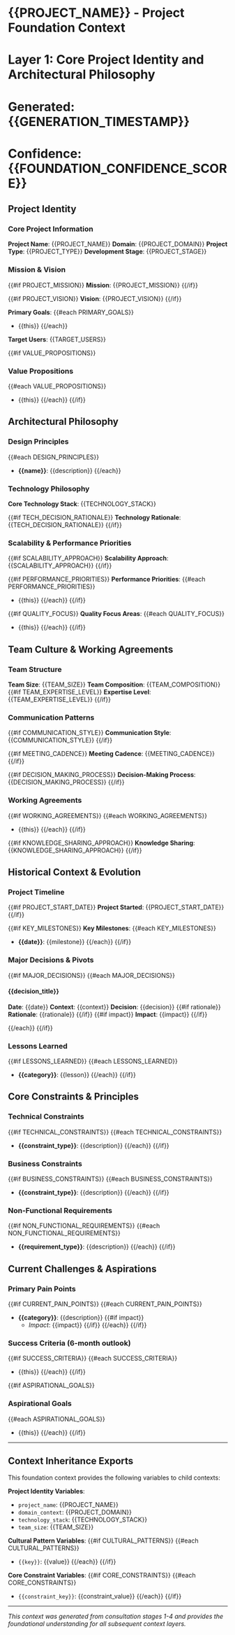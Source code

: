 # {{PROJECT_NAME}} - Project Foundation Context
# Layer 1: Core Project Identity and Architectural Philosophy
# Generated: {{GENERATION_TIMESTAMP}}
# Confidence: {{FOUNDATION_CONFIDENCE_SCORE}}

<!--
CONTEXT LAYER: Project Foundation (Priority: 10, Token Budget: 2000)
PURPOSE: Establishes fundamental project identity and overarching patterns
DEPENDENCIES: None (root layer)
PROVIDES: Foundational context to all other layers
-->

## Project Identity

### Core Project Information
**Project Name**: {{PROJECT_NAME}}
**Domain**: {{PROJECT_DOMAIN}}
**Project Type**: {{PROJECT_TYPE}}
**Development Stage**: {{PROJECT_STAGE}}

### Mission & Vision
{{#if PROJECT_MISSION}}
**Mission**: {{PROJECT_MISSION}}
{{/if}}

{{#if PROJECT_VISION}}
**Vision**: {{PROJECT_VISION}}
{{/if}}

**Primary Goals**:
{{#each PRIMARY_GOALS}}
- {{this}}
{{/each}}

**Target Users**: {{TARGET_USERS}}

{{#if VALUE_PROPOSITIONS}}
### Value Propositions
{{#each VALUE_PROPOSITIONS}}
- {{this}}
{{/each}}
{{/if}}

## Architectural Philosophy

### Design Principles
{{#each DESIGN_PRINCIPLES}}
- **{{name}}**: {{description}}
{{/each}}

### Technology Philosophy
**Core Technology Stack**: {{TECHNOLOGY_STACK}}

{{#if TECH_DECISION_RATIONALE}}
**Technology Rationale**:
{{TECH_DECISION_RATIONALE}}
{{/if}}

### Scalability & Performance Priorities
{{#if SCALABILITY_APPROACH}}
**Scalability Approach**: {{SCALABILITY_APPROACH}}
{{/if}}

{{#if PERFORMANCE_PRIORITIES}}
**Performance Priorities**:
{{#each PERFORMANCE_PRIORITIES}}
- {{this}}
{{/each}}
{{/if}}

{{#if QUALITY_FOCUS}}
**Quality Focus Areas**:
{{#each QUALITY_FOCUS}}
- {{this}}
{{/each}}
{{/if}}

## Team Culture & Working Agreements

### Team Structure
**Team Size**: {{TEAM_SIZE}}
**Team Composition**: {{TEAM_COMPOSITION}}
{{#if TEAM_EXPERTISE_LEVEL}}
**Expertise Level**: {{TEAM_EXPERTISE_LEVEL}}
{{/if}}

### Communication Patterns
{{#if COMMUNICATION_STYLE}}
**Communication Style**: {{COMMUNICATION_STYLE}}
{{/if}}

{{#if MEETING_CADENCE}}
**Meeting Cadence**: {{MEETING_CADENCE}}
{{/if}}

{{#if DECISION_MAKING_PROCESS}}
**Decision-Making Process**: {{DECISION_MAKING_PROCESS}}
{{/if}}

### Working Agreements
{{#if WORKING_AGREEMENTS}}
{{#each WORKING_AGREEMENTS}}
- {{this}}
{{/each}}
{{/if}}

{{#if KNOWLEDGE_SHARING_APPROACH}}
**Knowledge Sharing**: {{KNOWLEDGE_SHARING_APPROACH}}
{{/if}}

## Historical Context & Evolution

### Project Timeline
{{#if PROJECT_START_DATE}}
**Project Started**: {{PROJECT_START_DATE}}
{{/if}}

{{#if KEY_MILESTONES}}
**Key Milestones**:
{{#each KEY_MILESTONES}}
- **{{date}}**: {{milestone}}
{{/each}}
{{/if}}

### Major Decisions & Pivots
{{#if MAJOR_DECISIONS}}
{{#each MAJOR_DECISIONS}}
#### {{decision_title}}
**Date**: {{date}}
**Context**: {{context}}
**Decision**: {{decision}}
{{#if rationale}}
**Rationale**: {{rationale}}
{{/if}}
{{#if impact}}
**Impact**: {{impact}}
{{/if}}

{{/each}}
{{/if}}

### Lessons Learned
{{#if LESSONS_LEARNED}}
{{#each LESSONS_LEARNED}}
- **{{category}}**: {{lesson}}
{{/each}}
{{/if}}

## Core Constraints & Principles

### Technical Constraints
{{#if TECHNICAL_CONSTRAINTS}}
{{#each TECHNICAL_CONSTRAINTS}}
- **{{constraint_type}}**: {{description}}
{{/each}}
{{/if}}

### Business Constraints
{{#if BUSINESS_CONSTRAINTS}}
{{#each BUSINESS_CONSTRAINTS}}
- **{{constraint_type}}**: {{description}}
{{/each}}
{{/if}}

### Non-Functional Requirements
{{#if NON_FUNCTIONAL_REQUIREMENTS}}
{{#each NON_FUNCTIONAL_REQUIREMENTS}}
- **{{requirement_type}}**: {{description}}
{{/each}}
{{/if}}

## Current Challenges & Aspirations

### Primary Pain Points
{{#if CURRENT_PAIN_POINTS}}
{{#each CURRENT_PAIN_POINTS}}
- **{{category}}**: {{description}}
{{#if impact}}
  - *Impact*: {{impact}}
{{/if}}
{{/each}}
{{/if}}

### Success Criteria (6-month outlook)
{{#if SUCCESS_CRITERIA}}
{{#each SUCCESS_CRITERIA}}
- {{this}}
{{/each}}
{{/if}}

{{#if ASPIRATIONAL_GOALS}}
### Aspirational Goals
{{#each ASPIRATIONAL_GOALS}}
- {{this}}
{{/each}}
{{/if}}

---

## Context Inheritance Exports

This foundation context provides the following variables to child contexts:

**Project Identity Variables**:
- `project_name`: {{PROJECT_NAME}}
- `domain_context`: {{PROJECT_DOMAIN}}
- `technology_stack`: {{TECHNOLOGY_STACK}}
- `team_size`: {{TEAM_SIZE}}

**Cultural Pattern Variables**:
{{#if CULTURAL_PATTERNS}}
{{#each CULTURAL_PATTERNS}}
- `{{key}}`: {{value}}
{{/each}}
{{/if}}

**Core Constraint Variables**:
{{#if CORE_CONSTRAINTS}}
{{#each CORE_CONSTRAINTS}}
- `{{constraint_key}}`: {{constraint_value}}
{{/each}}
{{/if}}

---

*This context was generated from consultation stages 1-4 and provides the foundational understanding for all subsequent context layers.*

<!-- VALIDATION CHECKPOINTS -->
<!-- ✓ Project identity clearly established -->
<!-- ✓ Architectural philosophy documented -->
<!-- ✓ Team culture captured -->
<!-- ✓ Historical context preserved -->
<!-- ✓ Inheritance variables defined -->

<!-- TOKEN BUDGET USAGE: Estimated {{ESTIMATED_TOKEN_COUNT}} tokens -->
<!-- CONFIDENCE SCORE: {{FOUNDATION_CONFIDENCE_SCORE}}/10 -->
<!-- LAST UPDATED: {{GENERATION_TIMESTAMP}} -->